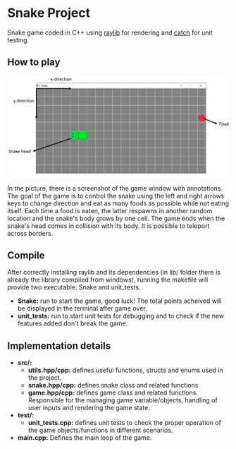 # Snake Project
Snake game coded in C++ using [raylib](https://www.raylib.com/) for rendering and [catch](https://github.com/catchorg/Catch2/tree/Catch1.x) for unit testing.

## How to play
![Game window with annotations](images/game_grafic.PNG)

In the picture, there is a screenshot of the game window with annotations. The goal of the game is to control the snake using the left and right arrows keys to change direction and eat as many foods as possible while not eating itself. Each time a food is eaten, the latter respawns in another random location and the snake's body grows by one cell. The game ends when the snake's head comes in collision with its body. It is possible to teleport across borders.

## Compile

After correctly installing raylib and its dependencies (in lib/ folder there is already the library compiled from windows), running the makefile will provide two executable: Snake and unit_tests.

- **Snake:** run to start the game, good luck! The total points acheived will be displayed in the terminal after game over.
- **unit_tests:** run to start unit tests for debugging and to check if the new features added don't break the game.

## Implementation details

- **src/:**
    - **utils.hpp/cpp:** defines useful functions, structs and enums used in the project.
    - **snake.hpp/cpp:** defines snake class and related functions
    - **game.hpp/cpp:** defines game class and related functions. Responsible for the managing game variable/objects, handling of user inputs and rendering the game state.
- **test/:**
    - **unit_tests.cpp:** defines unit tests to check the proper operation of the game objects/functions in different scenarios.
- **main.cpp:** Defines the main loop of the game.
